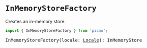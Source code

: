 # `InMemoryStoreFactory`

Creates an in-memory store.

```javascript
import { InMemoryStoreFactory } from 'picmo';
```

<pre>
InMemoryStoreFactory(locale: <a href="https://emojibase.dev/api/emojibase#Locale">Locale</a>): InMemoryStore
</pre>